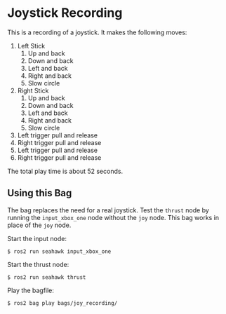 # Joystick Recording 

This is a recording of a joystick. It makes the following moves:

1. Left Stick 
    1. Up and back
    1. Down and back
    1. Left and back 
    1. Right and back 
    1. Slow circle 
1. Right Stick 
    1. Up and back
    1. Down and back
    1. Left and back 
    1. Right and back 
    1. Slow circle 
1. Left trigger pull and release
1. Right trigger pull and release
1. Left trigger pull and release
1. Right trigger pull and release

The total play time is about 52 seconds. 

## Using this Bag 

The bag replaces the need for a real joystick. Test the `thrust` node by running the `input_xbox_one` node without the `joy` node. This bag works in place of the `joy` node. 

Start the input node: 

```console
$ ros2 run seahawk input_xbox_one
```

Start the thrust node: 

```console
$ ros2 run seahawk thrust
```

Play the bagfile: 

```console
$ ros2 bag play bags/joy_recording/
```


